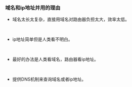 ### 域名和ip地址并用的理由

- 域名太长太复杂，直接用域名对路由器负担太大，效率太低。
<br>

- ip地址简单但是人类看不明白。
<br>

- 最好的办法是人类看域名，路由器看ip地址。
<br>

- 提供DNS机制来查询域名或者ip地址。
<br>
